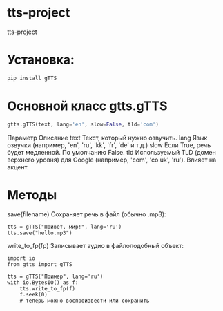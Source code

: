 # tts-project
tts-project

# Установка:
```bash
pip install gTTS
```

# Основной класс gtts.gTTS
```python
gtts.gTTS(text, lang='en', slow=False, tld='com')
```

Параметр	Описание
text	Текст, который нужно озвучить.
lang	Язык озвучки (например, 'en', 'ru', 'kk', 'fr', 'de' и т.д.)
slow	Если True, речь будет медленной. По умолчанию False.
tld	Используемый TLD (домен верхнего уровня) для Google (например, 'com', 'co.uk', 'ru'). Влияет на акцент.

# Методы
save(filename) Сохраняет речь в файл (обычно .mp3):
```from gtts import gTTS
tts = gTTS("Привет, мир!", lang='ru')
tts.save("hello.mp3")

```
write_to_fp(fp)
Записывает аудио в файлоподобный объект:
```
import io
from gtts import gTTS

tts = gTTS("Пример", lang='ru')
with io.BytesIO() as f:
    tts.write_to_fp(f)
    f.seek(0)
    # теперь можно воспроизвести или сохранить
```